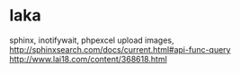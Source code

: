 # laka
sphinx, inotifywait, phpexcel upload images, 
http://sphinxsearch.com/docs/current.html#api-func-query
http://www.lai18.com/content/368618.html
